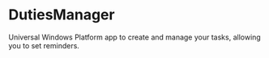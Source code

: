 # DutiesManager
Universal Windows Platform app to create and manage your tasks, allowing you to set reminders.
